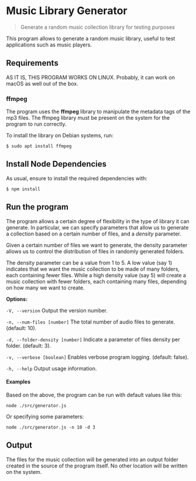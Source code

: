 # Music Library Generator
> Generate a random music collection library for testing purposes

This program allows to generate a random music library, useful to test
applications such as music players.

## Requirements

AS IT IS, THIS PROGRAM WORKS ON LINUX. Probably, it can work on macOS as well out of the box.

### ffmpeg

The program uses the **ffmpeg** library to manipulate the metadata tags of the
mp3 files. The ffmpeg library must be present on the system for the program to
run correctly.

To install the library on Debian systems, run:

`$ sudo apt install ffmpeg`

## Install Node Dependencies

As usual, ensure to install the required dependencies with:

`$ npm install`

## Run the program

The program allows a certain degree of flexibility in the type of library it can generate. In particular, we can specify parameters that allow us to generate a collection based on a certain number of files, and a *density* parameter.

Given a certain number of files we want to generate, the density parameter
allows us to control the distribution of files in randomly generated folders.

The density parameter can be a value from 1 to 5. A low value (say 1) indicates
that we want the music collection to be made of many folders, each containing
fewer files. While a high density value (say 5) will create a music collection
with fewer folders, each containing many files, depending on how many we want to create.

**Options:**

`-V, --version` Output the version number.

`-n, --num-files [number]` The total number of audio files to generate. (default: 10).

`-d, --folder-density [number]` Indicate a parameter of files density per folder. (default: 3).

`-v, --verbose [boolean]` Enables verbose program logging. (default: false).

`-h, --help` Output usage information.


#### Examples

Based on the above, the program can be run with default values like this:

`node ./src/generator.js`

Or specifying some parameters:

`node ./src/generator.js -n 10 -d 3`

## Output

The files for the music collection will be generated into an output folder created in the source of the program itself. No other location will be written on the system.

